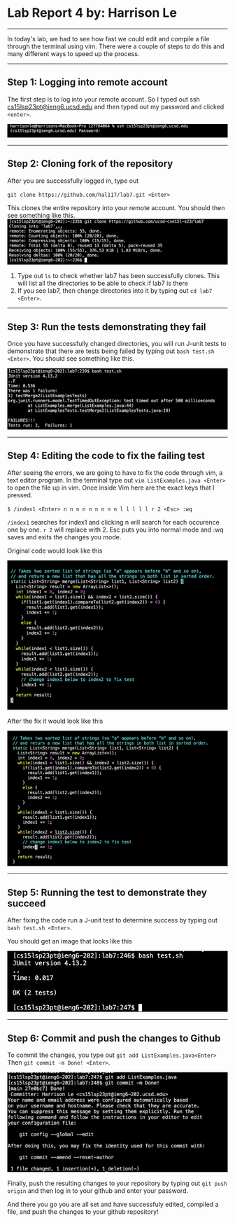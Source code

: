 # Lab Report 4 by: Harrison Le
---

In today's lab, we had to see how fast we could edit and compile a file through the terminal using vim. There were a couple of steps to do this and many different ways to speed
up the process.

---
## Step 1: Logging into remote account
The first step is to log into your remote account. So I typed out ssh cs15lsp23pt@ieng6.ucsd.edu and then typed out my password and clicked `<enter>`.

![Image](lab4ieng6.screenshot.png)

---
## Step 2: Cloning fork of the repository
After you are successfully logged in, type out

`git clone https://github.com/hal117/lab7.git <Enter>`

This clones the entire repository into your remote account. You should then see something like this.
![Image](lab4gitclone.png)

1. Type out `ls` to check whether lab7 has been successfully clones. This will list all the directories to be able to check if lab7 is there
2. If you see lab7, then change directories into it by typing out `cd lab7 <Enter>`.

---
## Step 3: Run the tests demonstrating they fail
Once you have successfully changed directories, you will run J-unit tests to demonstrate that there are tests being failed by typing out `bash test.sh <Enter>`. You should see 
something like this.

![Image](lab4test.png)

---
## Step 4: Editing the code to fix the failing test

After seeing the errors, we are going to have to fix the code through vim, a text editor program. In the terminal type out `vim ListExamples.java <Enter>` to open the file up in vim.
Once inside Vim here are the exact keys that I pressed.

`$ /index1 <Enter> n n n n n n n n n l l l l l r 2 <Esc> :wq`

`/index1` searches for index1 and clicking n will search for each occurence one by one. 
`r 2` will replace with 2. 
Esc puts you into normal mode and :wq saves and exits the changes you mode. 

Original code would look like this

![Image](lab4codefail.png)

After the fix it would look like this

![Image](lab4codesuccess.png)

---
## Step 5: Running the test to demonstrate they succeed

After fixing the code run a J-unit test to determine success by typing out `bash test.sh <Enter>`.

You should get an image that looks like this 

![Image](lab4bashtestsuccess.png)

---
## Step 6: Commit and push the changes to Github

To commit the changes, you type out `git add ListExamples.java<Enter>` Then `git commit -m Done! <Enter>`.

![Image](Changescommited.png)

Finally, push the resulting changes to your repository by typing out `git push origin` and then log in to your github and enter your password.

And there you go you are all set and have successfuly edited, compiled a file, and push the changes to your github repository!
